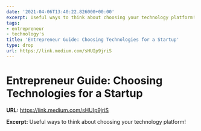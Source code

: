 ```yaml
---
date: '2021-04-06T13:40:22.826000+00:00'
excerpt: Useful ways to think about choosing your technology platform!
tags:
- entrepreneur
- technology's
title: 'Entrepreneur Guide: Choosing Technologies for a Startup'
type: drop
url: https://link.medium.com/sHUIp9jriS
---
```


# Entrepreneur Guide: Choosing Technologies for a Startup

**URL:** https://link.medium.com/sHUIp9jriS

**Excerpt:** Useful ways to think about choosing your technology platform!
